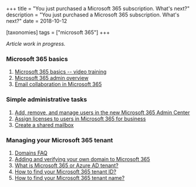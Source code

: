 +++
title = "You just purchased a Microsoft 365 subscription. What's next?"
description = "You just purchased a Microsoft 365 subscription. What's next?"
date = 2018-10-12

[taxonomies]
tags = ["microsoft 365"]
+++

*Article work in progress.*

### Microsoft 365 basics

1.  [Microsoft 365 basics -- video
    training](https://support.office.com/en-us/article/office-365-basics-video-training-396b8d9e-e118-42d0-8a0d-87d1f2f055fb)
2.  [Microsoft 365 admin
    overview](https://support.office.com/en-us/article/office-365-admin-overview-c7228a3e-061f-4575-b1ef-adf1d1669870?ui=en-US&rs=en-US&ad=US)
3.  [Email collaboration in Microsoft
    365](o365hq.com/blog/email-collaboration-in-office-365)

### Simple administrative tasks

1.  [Add, remove, and manage users in the new Microsoft 365 Admin
    Center](https://support.office.com/en-us/article/add-remove-and-manage-users-in-the-new-office-365-admin-center-6e80db58-c36b-4add-b1c8-cc5135f111f3)
2.  [Assign licenses to users in Microsoft 365 for
    business](https://support.office.com/en-us/article/assign-licenses-to-users-in-office-365-for-business-997596b5-4173-4627-b915-36abac6786dc)
3.  [Create a shared
    mailbox](https://support.office.com/en-us/article/create-a-shared-mailbox-871a246d-3acd-4bba-948e-5de8be0544c9)

### Managing your Microsoft 365 tenant

1.  [Domains
    FAQ](https://support.office.com/en-us/article/domains-faq-1272bad0-4bd4-4796-8005-67d6fb3afc5a)
2.  [Adding and verifying your own domain to Microsoft
    365](https://support.office.com/en-us/article/add-a-domain-to-office-365-6383f56d-3d09-4dcb-9b41-b5f5a5efd611?redirectSourcePath=%252fen-us%252farticle%252fguide-you-stepbystep-to-add-your-domain-1cd4839b-d051-46b8-ab9b-bc7752024e78&ui=en-US&rs=en-US&ad=US)
3.  [What is Microsoft 365 or Azure AD
    tenant?](o365hq.com/faq/what-is-office-365-or-azure-ad-tenant)
4.  [How to find your Microsoft 365 tenant
    ID?](o365hq.com/faq/how-to-find-your-office-365-tenant-id)
5.  [How to find your Microsoft 365 tenant
    name?](o365hq.com/faq/how-to-find-your-office-365-tenant-name)
